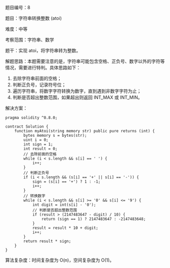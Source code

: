 题目编号：8

题目：字符串转换整数 (atoi)

难度：中等

考察范围：字符串、数学

题干：实现 atoi，将字符串转为整数。

解题思路：本题需要注意的是，字符串可能包含空格、正负号、数字以外的字符等情况，需要进行特判。具体思路如下：

1. 去除字符串前面的空格；
2. 判断正负号，记录符号位；
3. 遍历字符串，将数字字符转换为数字，直到遇到非数字字符为止；
4. 判断是否超出整数范围，如果超出则返回 INT_MAX 或 INT_MIN。

解决方案：

```solidity
pragma solidity ^0.8.0;

contract Solution {
    function myAtoi(string memory str) public pure returns (int) {
        bytes memory s = bytes(str);
        uint i = 0;
        int sign = 1;
        int result = 0;
        // 去除前面的空格
        while (i < s.length && s[i] == ' ') {
            i++;
        }
        // 判断正负号
        if (i < s.length && (s[i] == '+' || s[i] == '-')) {
            sign = (s[i] == '+') ? 1 : -1;
            i++;
        }
        // 转换数字
        while (i < s.length && s[i] >= '0' && s[i] <= '9') {
            int digit = int(s[i] - '0');
            // 判断是否超出整数范围
            if (result > (2147483647 - digit) / 10) {
                return (sign == 1) ? 2147483647 : -2147483648;
            }
            result = result * 10 + digit;
            i++;
        }
        return result * sign;
    }
}
```

算法复杂度：时间复杂度为 O(n)，空间复杂度为 O(1)。